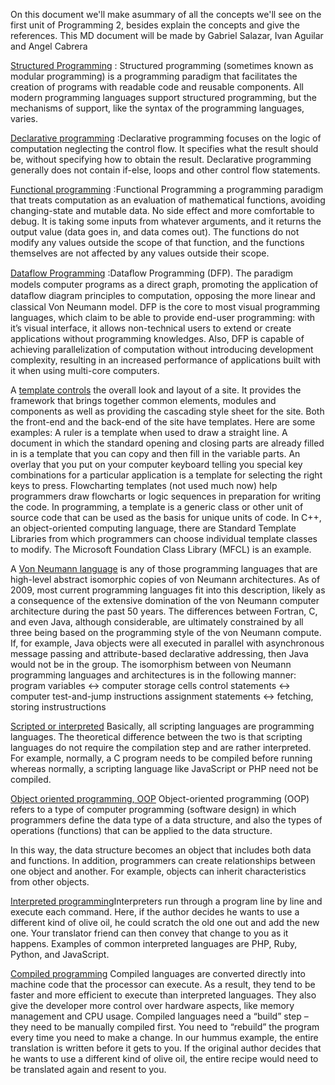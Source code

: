 On this document we'll make asummary of all the concepts we'll see on the first unit of Programming 2,
besides explain the concepts and give the references.
This MD document will be made by Gabriel Salazar, Ivan Aguilar and Angel Cabrera

[Structured Programming](https://searchsoftwarequality.techtarget.com/definition/structured-programming-modular-programming)
: Structured programming (sometimes known as modular programming) is a programming paradigm that facilitates 
  the creation of programs with readable code and reusable components.
  All modern programming languages support structured programming, but the mechanisms of support, like the syntax of the programming languages, varies.


[Declarative programming](https://codeforwin.org/2017/05/various-programming-paradigms.html)
:Declarative programming focuses on the logic of computation neglecting the control flow. It specifies what the result should be,
without specifying how to obtain the result. Declarative programming generally does not contain if-else, loops and other control flow statements.

[Functional programming](https://medium.com/swlh/introduction-to-programming-paradigms-aafcd6b418d6)
:Functional Programming a programming paradigm that treats computation as an evaluation of mathematical functions, avoiding
changing-state and mutable data. No side effect and more comfortable to debug. It is taking some inputs from whatever arguments,
and it returns the output value (data goes in, and data comes out). The functions do not modify any values outside the scope of that function,
and the functions themselves are not affected by any values outside their scope.

[Dataflow Programming](https://www.researchgate.net/publication/281777036_Dataflow_Programming_Concept_Languages_and_Applications)
:Dataﬂow Programming (DFP). The paradigm models computer programs as a direct graph, promoting the application of dataﬂow diagram principles to computation,
opposing the more linear and classical Von Neumann model. DFP is the core to most visual programming languages, which claim to be able to provide
end-user programming: with it’s visual interface, it allows non-technical users to extend or create applications without programming knowledges.
Also, DFP is capable of achieving parallelization of computation without introducing development complexity, resulting in an increased performance of
applications built with it when using multi-core computers.

A [template controls](https://whatis.techtarget.com/definition/template)
the overall look and layout of a site. It provides the framework that brings together common elements, modules and components as well as providing the cascading style sheet for the site. Both the front-end and the back-end of the site have templates.
Here are some examples:
A ruler is a template when used to draw a straight line.
A document in which the standard opening and closing parts are already filled in is a template that you can copy and then fill in the variable parts.
An overlay that you put on your computer keyboard telling you special key combinations for a particular application is a template for selecting the right keys to press.
Flowcharting templates (not used much now) help programmers draw flowcharts or logic sequences in preparation for writing the code.
In programming, a template is a generic class or other unit of source code that can be used as the basis for unique units of code. In C++, an object-oriented computing language, there are Standard Template Libraries from which programmers can choose individual template classes to modify. The Microsoft Foundation Class Library (MFCL) is an example.

A [Von Neumann language](https://medium.com/luteceo-software-chemistry/can-programming-be-liberated-from-the-von-neumann-style-932ba107402b) is any of those programming languages that are high-level abstract isomorphic copies of von Neumann architectures. As of 2009, most current programming languages fit into this description, likely as a consequence of the extensive domination of the von Neumann computer architecture during the past 50 years.
The differences between Fortran, C, and even Java, although considerable, are ultimately constrained by all three being based on the programming style of the von Neumann compute. If, for example, Java objects were all executed in parallel with asynchronous message passing and attribute-based declarative addressing, then Java would not be in the group.
The isomorphism between von Neumann programming languages and architectures is in the following manner:
program variables ↔ computer storage cells
control statements ↔ computer test-and-jump instructions
assignment statements ↔ fetching, storing instrustructions

[Scripted or interpreted](https://www.geeksforgeeks.org/whats-the-difference-between-scripting-and-programming-languages/) Basically, all scripting languages are programming languages. The theoretical difference between
 the two is that scripting languages do not require the compilation step and are rather interpreted. 
For example, normally, a C program needs to be compiled before running whereas normally, a scripting language like JavaScript or PHP need not be compiled.
 
[Object oriented programming, OOP](https://www.webopedia.com/TERM/O/object_oriented_programming_OOP.html) Object-oriented programming (OOP) refers to a type of computer programming (software design) in which programmers define the data type of a data structure, and also the types of operations (functions) that can be applied to the data structure.

In this way, the data structure becomes an object that includes both data and functions. In addition, programmers can create relationships between one object and another. For example, objects can inherit characteristics from other objects.



[Interpreted programming](https://www.freecodecamp.org/news/compiled-versus-interpreted-languages/)Interpreters run through a program line by line and execute each command. Here, if the author decides he wants to use a different kind of olive oil, he could scratch the old one out and add the new one. Your translator friend can then convey that change to you as it happens.
Examples of common interpreted languages are PHP, Ruby, Python, and JavaScript.

[Compiled programming](https://www.freecodecamp.org/news/compiled-versus-interpreted-languages/)  Compiled languages are converted directly into machine code that the processor can execute. As a result, they tend to be faster and more efficient to execute than interpreted languages. They also give the developer more control over hardware aspects, like memory management and CPU usage.
Compiled languages need a “build” step – they need to be manually compiled first. You need to “rebuild” the program every time you need to make a change. In our hummus example, the entire translation is written before it gets to you. If the original author decides that he wants to use a different kind of olive oil, the entire recipe would need to be translated again and resent to you.
